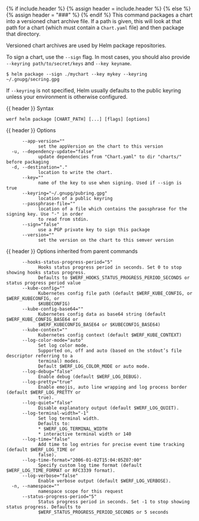 {% if include.header %}
{% assign header = include.header %}
{% else %}
{% assign header = "###" %}
{% endif %}
This command packages a chart into a versioned chart archive file. If a path is given, this will look at that path for a chart (which must contain a `Chart.yaml` file) and then package that directory.

Versioned chart archives are used by Helm package repositories.

To sign a chart, use the `--sign` flag. In most cases, you should also provide `--keyring path/to/secret/keys` and `--key keyname`.
```
$ helm package --sign ./mychart --key mykey --keyring ~/.gnupg/secring.gpg
```
If `--keyring` is not specified, Helm usually defaults to the public keyring unless your environment is otherwise configured.

{{ header }} Syntax

```shell
werf helm package [CHART_PATH] [...] [flags] [options]
```

{{ header }} Options

```shell
      --app-version=""
            set the appVersion on the chart to this version
  -u, --dependency-update="false"
            update dependencies from "Chart.yaml" to dir "charts/" before packaging
  -d, --destination="."
            location to write the chart.
      --key=""
            name of the key to use when signing. Used if --sign is true
      --keyring="~/.gnupg/pubring.gpg"
            location of a public keyring
      --passphrase-file=""
            location of a file which contains the passphrase for the signing key. Use "-" in order  
            to read from stdin.
      --sign="false"
            use a PGP private key to sign this package
      --version=""
            set the version on the chart to this semver version
```

{{ header }} Options inherited from parent commands

```shell
      --hooks-status-progress-period="5"
            Hooks status progress period in seconds. Set 0 to stop showing hooks status progress.   
            Defaults to $WERF_HOOKS_STATUS_PROGRESS_PERIOD_SECONDS or status progress period value
      --kube-config=""
            Kubernetes config file path (default $WERF_KUBE_CONFIG, or $WERF_KUBECONFIG, or         
            $KUBECONFIG)
      --kube-config-base64=""
            Kubernetes config data as base64 string (default $WERF_KUBE_CONFIG_BASE64 or            
            $WERF_KUBECONFIG_BASE64 or $KUBECONFIG_BASE64)
      --kube-context=""
            Kubernetes config context (default $WERF_KUBE_CONTEXT)
      --log-color-mode="auto"
            Set log color mode.
            Supported on, off and auto (based on the stdout’s file descriptor referring to a        
            terminal) modes.
            Default $WERF_LOG_COLOR_MODE or auto mode.
      --log-debug="false"
            Enable debug (default $WERF_LOG_DEBUG).
      --log-pretty="true"
            Enable emojis, auto line wrapping and log process border (default $WERF_LOG_PRETTY or   
            true).
      --log-quiet="false"
            Disable explanatory output (default $WERF_LOG_QUIET).
      --log-terminal-width="-1"
            Set log terminal width.
            Defaults to:
            * $WERF_LOG_TERMINAL_WIDTH
            * interactive terminal width or 140
      --log-time="false"
            Add time to log entries for precise event time tracking (default $WERF_LOG_TIME or      
            false).
      --log-time-format="2006-01-02T15:04:05Z07:00"
            Specify custom log time format (default $WERF_LOG_TIME_FORMAT or RFC3339 format).
      --log-verbose="false"
            Enable verbose output (default $WERF_LOG_VERBOSE).
  -n, --namespace=""
            namespace scope for this request
      --status-progress-period="5"
            Status progress period in seconds. Set -1 to stop showing status progress. Defaults to  
            $WERF_STATUS_PROGRESS_PERIOD_SECONDS or 5 seconds
```

